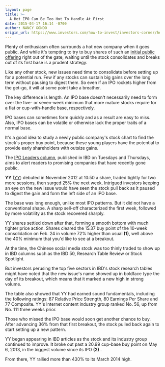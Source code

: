 ```yaml
---
layout: page
title: >-
  A Hot IPO Can Be Too Hot To Handle At First
date: 2015-04-17 16:14 -0700
author: NANCY GONDO
origin_url: https://www.investors.com/how-to-invest/investors-corner/how-to-identify-ipo-bases
---
```





Plenty of enthusiasm often surrounds a hot new company when it goes public. And while it's tempting to try to buy shares of such an [initial public offering](http://news.investors.com/iponews.htm) right out of the gate, waiting until the stock consolidates and breaks out of its first base is a prudent strategy.


Like any other stock, new issues need time to consolidate before setting up for a potential run. Few if any stocks can sustain big gains over the long term without pausing to digest them. So even if an IPO rockets higher from the get-go, it will at some point take a breather.


The key difference is length. An IPO base doesn't necessarily need to form over the five- or seven-week minimum that more mature stocks require for a flat or cup-with-handle base, respectively.


IPO bases can sometimes form quickly and as a result are easy to miss. Also, IPO bases can be volatile or otherwise lack the proper traits of a normal base.


It's a good idea to study a newly public company's stock chart to find the stock's proper buy point, because these young players have the potential to provide early shareholders with outsize gains.


The [IPO Leaders column](https://research.investors.com/stock-lists/ipo-leaders/), published in IBD on Tuesdays and Thursdays, aims to alert readers to promising companies that have recently gone public.


**YY** ([YY](https://research.investors.com/quote.aspx?symbol=YY)) debuted in November 2012 at 10.50 a share, traded tightly for two more sessions, then surged 25% the next week. Intrigued investors keeping an eye on the new issue would have seen the stock pull back as it paused to digest the gain and form the left side of an IPO base.


The base was long enough, unlike most IPO patterns. But it did not have a conventional shape. A sharp sell-off characterized the first week, followed by more volatility as the stock recovered sharply.


YY shares settled down after that, forming a smooth bottom with much tighter price action. Shares cleared the 15.37 buy point of the 10-week consolidation on Feb. 24 in volume 72% higher than usual **(1)**, well above the 40% minimum that you'd like to see at a breakout.


At the time, the Chinese social media stock was too thinly traded to show up in IBD columns such as the IBD 50, Research Table Review or Stock Spotlight.


But investors perusing the top five sectors in IBD's stock research tables might have noted that the new issue's name showed up in boldface type the day of its breakout, which means that it marked a new high in strong volume.


The table also showed that YY had earned sound fundamentals, including the following ratings: 87 Relative Price Strength, 80 Earnings Per Share and 77 Composite. YY's Internet content industry group ranked No. 56, up from No. 111 three weeks prior.


Those who missed the IPO base would soon get another chance to buy. After advancing 36% from that first breakout, the stock pulled back again to start setting up a new pattern.


YY began appearing in IBD articles as the stock and its industry group continued to improve. It broke out past a 20.99 cup-base buy point on May 6, 2013, in the biggest volume since its IPO **(2)** .


From there, YY rallied more than 430% to its March 2014 high.




